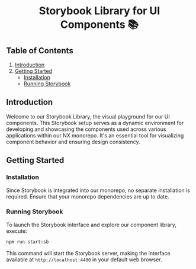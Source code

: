 <h1 align="center">Storybook Library for UI Components 📚</h1>

## Table of Contents

1. [Introduction](#introduction)
2. [Getting Started](#getting-started)
   - [Installation](#installation)
   - [Running Storybook](#running-storybook)

## Introduction

Welcome to our Storybook Library, the visual playground for our UI components. This Storybook setup serves as a dynamic environment for developing and showcasing the components used across various applications within our NX monorepo. It's an essential tool for visualizing component behavior and ensuring design consistency.

## Getting Started

### Installation

Since Storybook is integrated into our monorepo, no separate installation is required. Ensure that your monorepo dependencies are up to date.

### Running Storybook

To launch the Storybook interface and explore our component library, execute:

```bash
npm run start:sb
```

This command will start the Storybook server, making the interface available at `http://localhost:4400` in your default web browser.
